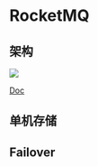 # RocketMQ

## 架构

![](https://rocketmq.apache.org/assets/images/rmq-basic-arc.png)

[Doc](https://rocketmq.apache.org/docs/rmq-arc/)

## 单机存储

## Failover